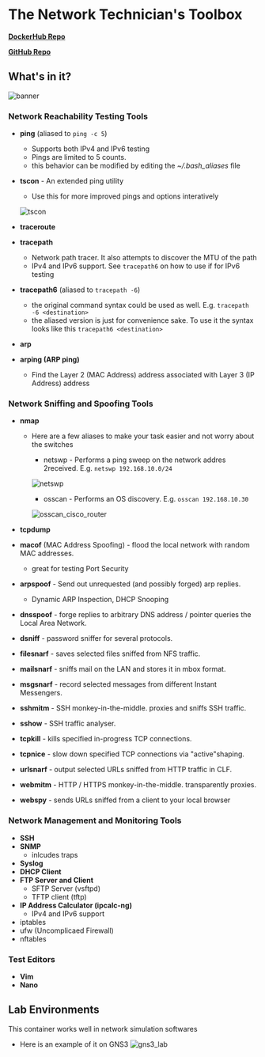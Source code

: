 # The Network Technician's Toolbox

**[DockerHub Repo](https://hub.docker.com/r/nanafox/net-techbox/)**

**[GitHub Repo](http://github.com/nanafox/net-techbox)**

## What's in it?

![banner](https://bit.ly/3M9UaL6)

### **Network Reachability Testing Tools**

- **ping** (aliased to `ping -c 5`)
  - Supports both IPv4 and IPv6 testing
  - Pings are limited to 5 counts.
  - this behavior can be modified by editing the _~/.bash_aliases_ file
- **tscon** - An extended ping utility

  - Use this for more improved pings and options interatively

  ![tscon](https://bit.ly/431Ut0w)

- **traceroute**
- **tracepath**
  - Network path tracer. It also attempts to discover the MTU of the path
  - IPv4 and IPv6 support. See `tracepath6` on how to use if for IPv6 testing
- **tracepath6** (aliased to `tracepath -6`)
  - the original command syntax could be used as well. E.g. `tracepath -6 <destination>`
  - the aliased version is just for convenience sake.
    To use it the syntax looks like this `tracepath6 <destination>`
- **arp**
- **arping (ARP ping)**
  - Find the Layer 2 (MAC Address) address associated with Layer 3 (IP Address) address

### **Network Sniffing and Spoofing Tools**

- **nmap**

  - Here are a few aliases to make your task easier and not worry about the switches

    - netswp - Performs a ping sweep on the network addres 2received. E.g. `netswp 192.168.10.0/24`

    ![netswp](https://bit.ly/40CZ9bQ)

    - osscan - Performs an OS discovery. E.g. `osscan 192.168.10.30`

    ![osscan_cisco_router](https://bit.ly/40Bh2Yg)

- **tcpdump**
- **macof** (MAC Address Spoofing) - flood the local network with random MAC addresses.
  - great for testing Port Security
- **arpspoof** - Send out unrequested (and possibly forged) arp replies.
  - Dynamic ARP Inspection, DHCP Snooping
- **dnsspoof** - forge replies to arbitrary DNS address / pointer queries the Local Area Network.
- **dsniff** - password sniffer for several protocols.
- **filesnarf** - saves selected files sniffed from NFS traffic.
- **mailsnarf** - sniffs mail on the LAN and stores it in mbox format.
- **msgsnarf** - record selected messages from different Instant Messengers.
- **sshmitm** - SSH monkey-in-the-middle. proxies and sniffs SSH traffic.
- **sshow** - SSH traffic analyser.
- **tcpkill** - kills specified in-progress TCP connections.
- **tcpnice** - slow down specified TCP connections via "active"shaping.
- **urlsnarf** - output selected URLs sniffed from HTTP traffic in CLF.
- **webmitm** - HTTP / HTTPS monkey-in-the-middle. transparently proxies.
- **webspy** - sends URLs sniffed from a client to your local browser

### **Network Management and Monitoring Tools**

- **SSH**
- **SNMP**
  - inlcudes traps
- **Syslog**
- **DHCP Client**
- **FTP Server and Client**
  - SFTP Server (vsftpd)
  - TFTP client (tftp)
- **IP Address Calculator (ipcalc-ng)**
  - IPv4 and IPv6 support
- iptables
- ufw (Uncomplicaed Firewall)
- nftables

### Test Editors

- **Vim**
- **Nano**

## Lab Environments

This container works well in network simulation softwares

- Here is an example of it on GNS3
  ![gns3_lab](https://bit.ly/3G6nej2)
